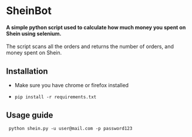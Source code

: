 # SheinBot
#### A simple python script used to calculate how much money you spent on Shein using selenium.  
The script scans all the orders and returns the number of orders, and money spent on Shein.  

## Installation
- Make sure you have chrome or firefox installed

-     pip install -r requirements.txt

## Usage guide
     python shein.py -u user@mail.com -p password123  

